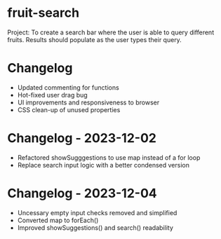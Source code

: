 # fruit-search
Project: To create a search bar where the user is able to query different fruits. Results should populate as the user types their query.

# Changelog
- Updated commenting for functions
- Hot-fixed user drag bug
- UI improvements and responsiveness to browser
- CSS clean-up of unused properties

# Changelog - 2023-12-02
- Refactored showSugggestions to use map instead of a for loop
- Replace search input logic with a better condensed version

# Changelog - 2023-12-04
- Uncessary empty input checks removed and simplified
- Converted map to forEach()
- Improved showSuggestions() and search() readability